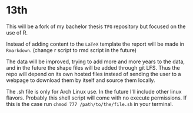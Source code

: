 # 13th

This will be a fork of my bachelor thesis `TFG` repository but focused on the use of R.

Instead of adding content to the `LaTeX` template the report will be made in `Rmarkdown`.  (change r script to rmd script in the future)

The data will be improved, trying to add more and more years to the data, and in the future the shape files will be added through git LFS. 
Thus the repo will depend on its own hosted files instead of sending the user to a webpage to download them by itself and source them locally.

The .sh file is only for Arch Linux use. In the future I'll include other linux flavors. Probably this shell script will come with no execute permissions. If this is the case run `chmod 777 /path/to/the/file.sh` in your terminal.

